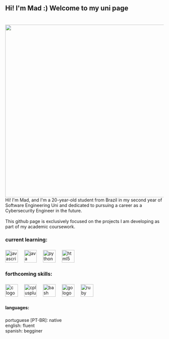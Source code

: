 <h2 align="left">Hi! I'm Mad :) Welcome to my uni page</h2>

###

<br clear="both">

<img align="right" height="550" src="https://i.pinimg.com/564x/f2/56/d7/f256d7a6abf5ee5950f7a93e9cad1a9e.jpg"  />

###

<p align="left">Hi! I'm Mad, and I'm a 20-year-old student from Brazil in my second year of Software Engineering Uni and dedicated to pursuing a career as a Cybersecurity Engineer in the future.<br><br>This github page is exclusively focused on the projects I am developing as part of my academic coursework.</p>

###

<h3 align="left">current learning:</h3>

###

<div align="left">
  <img src="https://cdn.jsdelivr.net/gh/devicons/devicon/icons/javascript/javascript-original.svg" height="40" alt="javascript logo"  />
  <img width="12" />
  <img src="https://cdn.jsdelivr.net/gh/devicons/devicon/icons/java/java-original.svg" height="40" alt="java logo"  />
  <img width="12" />
  <img src="https://cdn.jsdelivr.net/gh/devicons/devicon/icons/python/python-original.svg" height="40" alt="python logo"  />
  <img width="12" />
  <img src="https://cdn.jsdelivr.net/gh/devicons/devicon/icons/html5/html5-original.svg" height="40" alt="html5 logo"  />
</div>

###

<h3 align="left">forthcoming skills:</h3>

###

<div align="left">
  <img src="https://cdn.jsdelivr.net/gh/devicons/devicon/icons/c/c-original.svg" height="40" alt="c logo"  />
  <img width="12" />
  <img src="https://cdn.jsdelivr.net/gh/devicons/devicon/icons/cplusplus/cplusplus-original.svg" height="40" alt="cplusplus logo"  />
  <img width="12" />
  <img src="https://cdn.jsdelivr.net/gh/devicons/devicon/icons/bash/bash-original.svg" height="40" alt="bash logo"  />
  <img width="12" />
  <img src="https://cdn.jsdelivr.net/gh/devicons/devicon/icons/go/go-original.svg" height="40" alt="go logo"  />
  <img width="12" />
  <img src="https://cdn.jsdelivr.net/gh/devicons/devicon/icons/ruby/ruby-original.svg" height="40" alt="ruby logo"  />
</div>

###

<h4 align="left">languages:</h4>

###

<p align="left">portuguese [PT-BR]: native<br>english: fluent<br>spanish: begginer</p>

###
